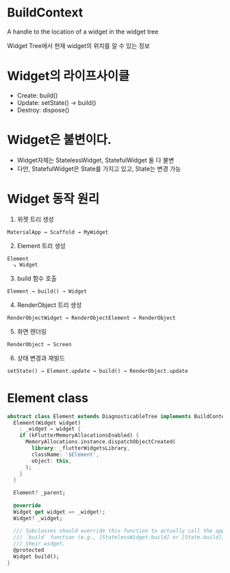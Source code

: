 # BuildContext

A handle to the location of a widget in the widget tree

Widget Tree에서 현재 widget의 위치를 알 수 있는 정보

# Widget의 라이프사이클

- Create: build()
- Update: setState() -> build()
- Destroy: dispose()

# Widget은 불변이다.
- Widget자체는 StatelessWidget, StatefulWidget 둘 다 불변
- 다만, StatefulWidget은 State를 가지고 있고, State는 변경 가능

# Widget 동작 원리
1. 위젯 트리 생성
```agsl
MaterialApp → Scaffold → MyWidget
```
2. Element 트리 생성
```agsl
Element
  ↘ Widget
```
3. build 함수 호출
```
Element → build() → Widget
```
4. RenderObject 트리 생성
```
RenderObjectWidget → RenderObjectElement → RenderObject
```
5. 화면 렌더링
```
RenderObject → Screen
```
6. 상태 변경과 재빌드
```
setState() → Element.update → build() → RenderObject.update
```

# Element class
```dart
abstract class Element extends DiagnosticableTree implements BuildContext {
  Element(Widget widget)
    : _widget = widget {
    if (kFlutterMemoryAllocationsEnabled) {
      MemoryAllocations.instance.dispatchObjectCreated(
        library: _flutterWidgetsLibrary,
        className: '$Element',
        object: this,
      );
    }
  }
  
  Element? _parent;
  
  @override
  Widget get widget => _widget!;
  Widget? _widget;  
  
  /// Subclasses should override this function to actually call the appropriate
  /// `build` function (e.g., [StatelessWidget.build] or [State.build]) for
  /// their widget.
  @protected
  Widget build();
}
```